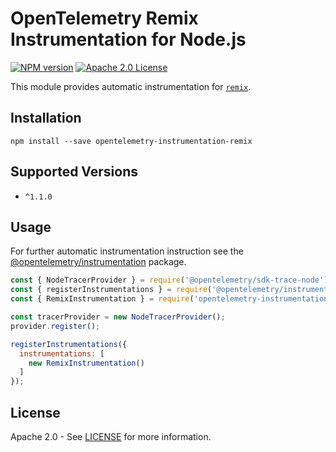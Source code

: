 # OpenTelemetry Remix Instrumentation for Node.js
[![NPM version](https://img.shields.io/npm/v/opentelemetry-instrumentation-remix.svg)](https://www.npmjs.com/package/opentelemetry-instrumentation-remix)
[![Apache 2.0 License](https://img.shields.io/badge/license-Apache_2.0-green.svg)](https://github.com/justindsmith/opentelemetry-instrumentations-js/blob/master/LICENSE)

This module provides automatic instrumentation for [`remix`](https://remix.run/).

## Installation

```
npm install --save opentelemetry-instrumentation-remix
```

## Supported Versions
- `^1.1.0`

## Usage
For further automatic instrumentation instruction see the [@opentelemetry/instrumentation](https://github.com/open-telemetry/opentelemetry-js/tree/main/packages/opentelemetry-instrumentation) package.

```js
const { NodeTracerProvider } = require('@opentelemetry/sdk-trace-node');
const { registerInstrumentations } = require('@opentelemetry/instrumentation');
const { RemixInstrumentation } = require('opentelemetry-instrumentation-remix');

const tracerProvider = new NodeTracerProvider();
provider.register();

registerInstrumentations({
  instrumentations: [
    new RemixInstrumentation()
  ]
});
```

## License
Apache 2.0 - See [LICENSE](https://github.com/justindsmith/opentelemetry-instrumentation-js/blob/main/LICENSE) for more information.
